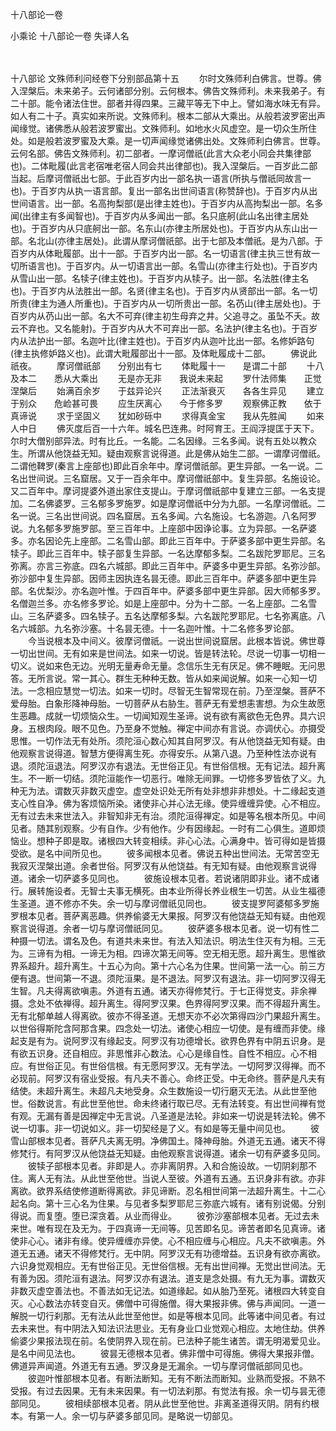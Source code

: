 十八部论一卷


小乘论
十八部论一卷
失译人名


　　

十八部论
文殊师利问经卷下分别部品第十五
　　尔时文殊师利白佛言。世尊。佛入涅槃后。未来弟子。云何诸部分别。云何根本。佛告文殊师利。未来我弟子。有二十部。能令诸法住世。部者并得四果。三藏平等无下中上。譬如海水味无有异。如人有二十子。真实如来所说。文殊师利。根本二部从大乘出。从般若波罗密出声闻缘觉。诸佛悉从般若波罗蜜出。文殊师利。如地水火风虚空。是一切众生所住处。如是般若波罗蜜及大乘。是一切声闻缘觉诸佛出处。文殊师利白佛言。世尊。云何名部。佛告文殊师利。初二部者。一摩诃僧祇(此言大众老小同会共集律部也)。二体毗履(此言老宿唯老宿人同会共出律部也)。我入涅槃后。一百岁此二部当起。后摩诃僧祇出七部。于此百岁内出一部名执一语言(所执与僧祇同故言一也)。于百岁内从执一语言部。复出一部名出世间语言(称赞辞也)。于百岁内从出世间语言。出一部。名高拘梨部(是出律主姓也)。于百岁内从高拘梨出一部。名多闻(出律主有多闻智也)。于百岁内从多闻出一部。名只底舸(此山名出律主居处也)。于百岁内从只底舸出一部。名东山(亦律主所居处也)。于百岁内从东山出一部。名北山(亦律主居处)。此谓从摩诃僧祇部。出于七部及本僧祇。是为八部。于百岁内从体毗履部。出十一部。于百岁内出一部。名一切语言(律主执三世有故一切所语言也)。于百岁内。从一切语言出一部。名雪山(亦律主行处也)。于百岁内从雪山出一部。名犊子(律主姓也)。于百岁内从犊子。出一部。名法胜(律主名也)。于百岁内从法胜出一部。名贤(律主名也)。于百岁内从贤部出一部。名一切所贵(律主为通人所重也)。于百岁内从一切所贵出一部。名芿山(律主居处也)。于百岁内从芿山出一部。名大不可弃(律主初生母弃之井。父追寻之。虽坠不夭。故云不弃也。又名能射)。于百岁内从大不可弃出一部。名法护(律主名也)。于百岁内从法护出一部。名迦叶比(律主姓也)。于百岁内从迦叶比出一部。名修妒路句(律主执修妒路义也)。此谓大毗履部出十一部。及体毗履成十二部。
　　佛说此祇夜。
　　摩诃僧祇部　　分别出有七
　　体毗履十一　　是谓二十部
　　十八及本二　　悉从大乘出
　　无是亦无非　　我说未来起
　　罗什法师集　　正觉涅槃后
　　始满百余岁　　于兹异论兴
　　正法渐衰灭　　各各生异见
　　建立于别众　　危崄甚可畏
　　应生厌离心　　今于修多罗
　　观察佛正教　　依于真谛说
　　求于坚固义　　犹如砂砾中
　　求得真金宝　　我从先胜闻
　　如来人中日
　　佛灭度后百一十六年。城名巴连弗。时阿育王。王阎浮提匡于天下。尔时大僧别部异法。时有比丘。一名能。二名因缘。三名多闻。说有五处以教众生。所谓从他饶益无知。疑由观察言说得道。此是佛从始生二部。一谓摩诃僧祇。二谓他鞞罗(秦言上座部也)即此百余年中。摩诃僧祇部。更生异部。一名一说。二名出世间说。三名窟居。又于一百余年中。摩诃僧祇部中。复生异部。名施设论。又二百年中。摩诃提婆外道出家住支提山。于摩诃僧祇部中复建立三部。一名支提加。二名佛婆罗。三名郁多罗施罗。如是摩诃僧祇中分为九部。一名摩诃僧祇。二名一说。三名出世间说。四名窟居。五名多闻。六名施设。七名游迦。八名阿罗说。九名郁多罗施罗部。至三百年中。上座部中因诤论事。立为异部。一名萨婆多。亦名因论先上座部。二名雪山部。即此三百年中。于萨婆多部中更生异部。名犊子。即此三百年中。犊子部复生异部。一名达摩郁多梨。二名跋陀罗耶尼。三名弥离。亦言三弥底。四名六城部。即此三百年中。萨婆多中更生异部。名弥沙部。弥沙部中复生异部。因师主因执连名昙无德。即此三百年中。萨婆多部中更生异部。名优梨沙。亦名迦叶惟。于四百年中。萨婆多部中更生异部。因大师郁多罗。名僧迦兰多。亦名修多罗论。如是上座部中。分为十二部。一名上座部。二名雪山。三名萨婆多。四名犊子。五名达摩郁多梨。六名跋陀罗耶尼。七名弥离底。八名六城部。九名弥沙塞。十名昙无德。十一名迦叶惟。十二名修多罗论部。
　　今当说根本及中间义。彼摩诃僧祇。一说出世间说窟居。此根本皆说。佛世尊一切出世间。无有如来是世间法。如来一切说。皆是转法轮。尽说一切事一切相一切义。说如来色无边。光明无量寿命无量。念信乐生无有厌足。佛不睡眠。无问思答。无所言说。常一其心。群生无种种无数。皆从如来闻说解。如来一心知一切法。一念相应慧觉一切法。如来一切时。尽智无生智常现在前。乃至涅槃。菩萨不爱母胎。白象形降神母胎。一切菩萨从右胁生。菩萨无有爱想恚害想。为众生故愿生恶趣。成就一切烦恼众生。一切闻知观生圣谛。说有欲有离欲色无色界。具六识身。五根肉段。眼不见色。乃至身不觉触。禅定中间亦有言说。亦调伏心。亦摄受思惟。一切作法无有处所。须陀洹心数心知其自阿罗汉。有从他饶益无知有疑。由他观察言说得道。智慧方便得离生死。亦得安乐。从第八退。乃至种性法亦说有退。须陀洹退法。阿罗汉亦有退法。无世俗正见。有世俗信根。无有记法。超升离生。不一断一切结。须陀洹能作一切恶行。唯除无间罪。一切修多罗皆依了义。九种无为法。谓数灭非数灭虚空。虚空处识处无所有处非想非非想处。十二缘起支道支心性自净。佛为客烦恼所染。诸使非心并心法无缘。使异缠缠异使。心不相应。无有过去未来世法入。非智知非无有治。须陀洹得禅定。如是等名根本所见。中间见者。随其别观察。少有自作。少有他作。少有因缘起。一时有二心俱生。道即烦恼业。想种子即是取。诸根四大转变相续。非心心法。心满身中。皆可得如是皆摄受欲。是名中间所见也。
　　彼多闻根本见者。佛说五种出世间法。无常苦空无我寂灭涅槃出道。余者世俗。阿罗汉有从他饶益。有无知有疑。由他观察言说得道。诸余一切萨婆多见同也。
　　彼施设根本见者。若说诸阴即非业。诸不成诸行。展转施设者。无智士夫事无横死。由本业所得长养业根生一切苦。从业生福德生圣道。道不修亦不失。余一切与摩诃僧祇见同也。
　　彼支提罗阿婆郁多罗施罗根本见者。菩萨离恶趣。供养偷婆无大果报。阿罗汉有他饶益无知有疑。由他观察言说得道。余者一切与摩诃僧祇同见。
　　彼萨婆多根本见者。说一切有性二种摄一切法。谓名及色。有道共未来世。有法入知法识。明法生住灭有为相。三无为。三谛有为相。一谛无为相。四谛次第无间等。空无相无愿。超升离生。思惟欲界系超升。超升离生。十五心为向。第十六心名为住果。世间第一法一心。前三方便有退。世间第一不退。须陀洹果。是不退法。阿罗汉有退法。非一切阿罗汉得无生智。凡夫得离欲嗔恚。外道有五通。诸天亦得修梵行。于七正得觉支。非余禅摄。念处不依禅得。超升离生。得阿罗汉果。色界得阿罗汉果。而不得超升离生。无有北郁单越人得离欲。彼亦不得圣道。无想天亦不必次第得四沙门果超升离生。以世俗得斯陀含阿那含果。四念处一切法。诸使心相应一切使。是有缠而非使。缘起支是有为。说阿罗汉有缘起支。阿罗汉有功德增长。欲界色界有中阴五识身。是有欲五识身。还自相应。非思惟非心数法。心心是缘自性。自性不相应。心不相应。有世俗正见。有世俗信根。有无愿阿罗汉。无有学法。一切阿罗汉得禅。而不必现前。阿罗汉有宿业受报。有凡夫不善心。命终正受。中无命终。菩萨是凡夫有结使。未超升离生。未超凡夫地受身。众生数施设一切行磨灭无法。从此世至他世。俗数说言。有此世至他世。命未终诸行取已尽。无有法转变。有出世间禅有觉有观。无漏有善是因禅定中无言说。八圣道是法轮。非如来一切说是转法轮。佛不说一切事。非一切说如义。非一切契经是了义。有如是等无量中间见也。
　　彼雪山部根本见者。菩萨凡夫离无明。净佛国土。降神母胎。外道无五通。诸天不得修梵行。有阿罗汉从他饶益无知疑。由他观察言说得道。诸余一切有萨婆多见同。
　　彼犊子部根本见者。非即是人。亦非离阴界。入和合施设故。一切阴刹那不住。离人无有法。从此世至他世。当说人至彼。外道有五通。五识身非有欲。亦非离欲。欲界系结使修道断得离欲。非见谛断。忍名相世间第一法超升离生。十二心起名向。第十三心名为住果。与见者多梨罗耶尼三弥底六城有。诸有别说偈。分别得说。而复堕。堕已深贪着。从业而得业。
　　彼弥沙塞部根本见者。无过去未来世。唯有现在及无为。于四真谛一无间等。见苦即名见。谛苦者即名见真谛。诸使非心心。诸非有缘。使异缠缠亦异使。心不相应缠与心相应。凡夫不欲嗔恚。外道无五通。诸天不得修梵行。无中阴。阿罗汉无有功德增益。五识身有欲亦离欲。六识身觉观相应。无有世俗正见。无世俗信根。无有出世间禅。无觉出世间法。无有善为因。须陀洹有退法。阿罗汉亦有退法。道支是念处摄。有九无为事。谓数灭非数灭虚空善法也。不善法如无记法。如道缘起。如从胎乃至死。诸根四大转变自灭。心心数法亦转变自灭。佛僧中可得施僧。得大果报非佛。佛与声闻同。一道一解脱一切行刹那。无有法从此世至他世。如是等根本见同。此等诸中间见者。有过去未来世。有中阴法入知法识法思业。无有身业口业觉观心相应。太地住劫。供养偷婆少果报法现在前。名使阴界入现在前。已法种子能生诸苦。谓无明渴爱见业。是名中间见法也。
　　彼昙无德根本见者。佛非僧中可得施。佛得大果报非僧。佛道异声闻道。外道无有五通。罗汉身是无漏余。一切与摩诃僧祇部同见也。
　　彼迦叶惟部根本见者。有断法断知。无有不断法而断知。业熟而受报。不熟不受报。有过去因果。无有未来因果。有一切法刹那。有觉法有报。余一切与昙无德部同见。
　　彼相续部根本见者。阴从此世至他世。非离圣道得灭阴。阴有约根本。有第一人。余一切与萨婆多部见同。是略说一切部见。

 
